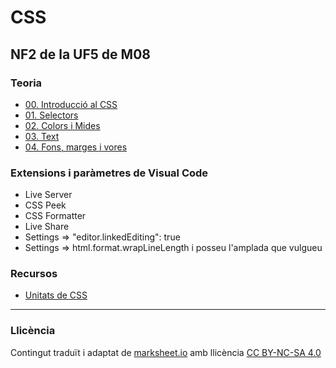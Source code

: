# CSS

## NF2 de la UF5 de M08

### Teoria

* [00. Introducció al CSS](./teoria/00_Introduccio.pdf)
* [01. Selectors](./teoria/01_Selectors.pdf)
* [02. Colors i Mides](./teoria/02_Colors_i_Mides.pdf)
* [03. Text](./teoria/03_Text.pdf)
* [04. Fons, marges i vores](./teoria/04_Fons_marges_vores.pdf)

### Extensions i paràmetres de Visual Code

* Live Server
* CSS Peek
* CSS Formatter
* Live Share
* Settings => "editor.linkedEditing": true
* Settings => html.format.wrapLineLength i posseu l'amplada que vulgueu

### Recursos

* [Unitats de CSS](https://www.w3schools.com/cssref/css_units.asp)

---

### Llicència

Contingut traduït i adaptat de [marksheet.io](https://marksheet.io/) amb llicència [CC BY-NC-SA 4.0](https://creativecommons.org/licenses/by-nc-sa/4.0/deed.ca)
